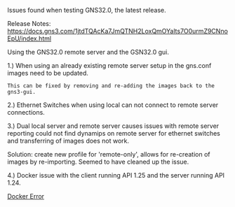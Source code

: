 Issues found when testing GNS32.0, the latest release.

Release Notes: https://docs.gns3.com/1jtdTQAcKa7JmQTNH2LoxQmOYalts7O0urmZ9CNnoEpU/index.html

Using the GNS32.0 remote server and the GSN32.0 gui.

1.) When using an already existing remote server setup in the gns.conf images need to be updated.
    
    This can be fixed by removing and re-adding the images back to the gns3-gui.
    
2.) Ethernet Switches when using local can not connect to remote server connections.

3.) Dual local server and remote server causes issues with remote server reporting could not find dynamips on remote server for ethernet switches and transferring of images does not work.

Solution: create new profile for 'remote-only', allows for re-creation of images by re-importing. Seemed to have cleaned up the issue.

4.) Docker issue with the client running API 1.25 and the server running API 1.24.

[Docker Error](../img/GNS32.0-DockerError.png)
